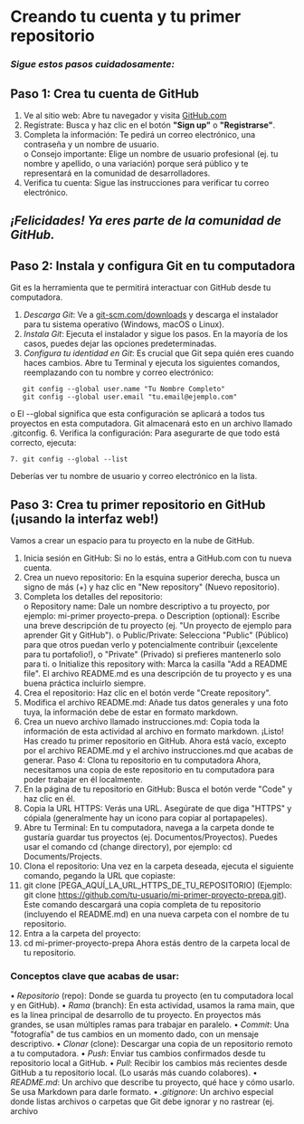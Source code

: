# Creando tu cuenta y tu primer repositorio
### *Sigue estos pasos cuidadosamente:*
## **Paso 1: Crea tu cuenta de GitHub**
1. Ve al sitio web: Abre tu navegador y visita [GitHub.com](https://github.com/)
2. Regístrate: Busca y haz clic en el botón **"Sign up"** o **"Registrarse"**. 
3. Completa la información: Te pedirá un correo electrónico, una contraseña y un nombre de usuario.  
o Consejo importante: Elige un nombre de usuario profesional (ej. tu nombre y apellido, o 
una variación) porque será público y te representará en la comunidad de desarrolladores. 
4. Verifica tu cuenta: Sigue las instrucciones para verificar tu correo electrónico. 
## *¡Felicidades! Ya eres parte de la comunidad de GitHub.* 
## **Paso 2: Instala y configura Git en tu computadora**
Git es la herramienta que te permitirá interactuar con GitHub desde tu computadora. 
1. *Descarga Git*: Ve a [git-scm.com/downloads](https://git-scm.com/downloads) y descarga el instalador para tu sistema operativo 
(Windows, macOS o Linux). 
2. *Instala Git*: Ejecuta el instalador y sigue los pasos. En la mayoría de los casos, puedes dejar las 
opciones predeterminadas. 
3. *Configura tu identidad en Git*: Es crucial que Git sepa quién eres cuando haces cambios. Abre tu 
Terminal  y ejecuta los siguientes comandos, reemplazando con tu nombre y correo electrónico:  
```
   git config --global user.name "Tu Nombre Completo"
   git config --global user.email "tu.email@ejemplo.com"
   ```
o El --global significa que esta configuración se aplicará a todos tus proyectos en esta 
computadora. Git almacenará esto en un archivo llamado .gitconfig. 
6. Verifica la configuración: Para asegurarte de que todo está correcto, ejecuta: 
```
7. git config --global --list
```
Deberías ver tu nombre de usuario y correo electrónico en la lista. 
## **Paso 3: Crea tu primer repositorio en GitHub (¡usando la interfaz web!)** 
Vamos a crear un espacio para tu proyecto en la nube de GitHub. 
1. Inicia sesión en GitHub: Si no lo estás, entra a GitHub.com con tu nueva cuenta. 
2. Crea un nuevo repositorio: En la esquina superior derecha, busca un signo de más (+) y haz clic en 
"New repository" (Nuevo repositorio). 
3. Completa los detalles del repositorio:  
o Repository name: Dale un nombre descriptivo a tu proyecto, por ejemplo: mi-primer
proyecto-prepa. 
o Description (optional): Escribe una breve descripción de tu proyecto (ej. "Un proyecto de 
ejemplo para aprender Git y GitHub"). 
o Public/Private: Selecciona "Public" (Público) para que otros puedan verlo y 
potencialmente contribuir (¡excelente para tu portafolio!), o "Private" (Privado) si prefieres 
mantenerlo solo para ti. 
o Initialize this repository with: Marca la casilla "Add a README file". El archivo 
README.md es una descripción de tu proyecto y es una buena práctica incluirlo siempre. 
4. Crea el repositorio: Haz clic en el botón verde "Create repository". 
5. Modifica el archivo README.md: Añade tus datos generales y una foto tuya, la información debe 
de estar en formato markdown. 
6. Crea un nuevo archivo llamado instrucciones.md: Copia toda la información de esta actividad al 
archivo en formato markdown. 
¡Listo! Has creado tu primer repositorio en GitHub. Ahora está vacío, excepto por el archivo README.md y 
el archivo instrucciones.md que acabas de generar. 
Paso 4: Clona tu repositorio en tu computadora 
Ahora, necesitamos una copia de este repositorio en tu computadora para poder trabajar en él localmente. 
1. En la página de tu repositorio en GitHub: Busca el botón verde "Code" y haz clic en él. 
2. Copia la URL HTTPS: Verás una URL. Asegúrate de que diga "HTTPS" y cópiala (generalmente 
hay un icono para copiar al portapapeles). 
3. Abre tu Terminal: En tu computadora, navega a la carpeta donde te gustaría guardar tus proyectos 
(ej. Documentos/Proyectos). Puedes usar el comando cd (change directory), por ejemplo: cd 
Documents/Projects. 
4. Clona el repositorio: Una vez en la carpeta deseada, ejecuta el siguiente comando, pegando la URL 
que copiaste:  
5. git clone [PEGA_AQUÍ_LA_URL_HTTPS_DE_TU_REPOSITORIO] 
(Ejemplo: git clone https://github.com/tu-usuario/mi-primer-proyecto-prepa.git). Este comando 
descargará una copia completa de tu repositorio (incluyendo el README.md) en una nueva carpeta 
con el nombre de tu repositorio. 
6. Entra a la carpeta del proyecto:  
7. cd mi-primer-proyecto-prepa 
Ahora estás dentro de la carpeta local de tu repositorio. 
### **Conceptos clave que acabas de usar:** 
• *Repositorio* (repo): Donde se guarda tu proyecto (en tu computadora local y en GitHub). 
• *Rama* (branch): En esta actividad, usamos la rama main, que es la línea principal de desarrollo de tu 
proyecto. En proyectos más grandes, se usan múltiples ramas para trabajar en paralelo. 
• *Commit*: Una "fotografía" de tus cambios en un momento dado, con un mensaje descriptivo. 
• *Clonar* (clone): Descargar una copia de un repositorio remoto a tu computadora. 
• *Push*: Enviar tus cambios confirmados desde tu repositorio local a GitHub. 
• *Pull*: Recibir los cambios más recientes desde GitHub a tu repositorio local. (Lo usarás más cuando 
colabores). 
• *README.md*: Un archivo que describe tu proyecto, qué hace y cómo usarlo. Se usa Markdown 
para darle formato. 
• *.gitignore*: Un archivo especial donde listas archivos o carpetas que Git debe ignorar y no rastrear 
(ej. archivo
